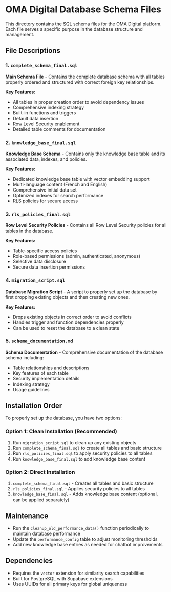 # OMA Digital Database Schema Files

This directory contains the SQL schema files for the OMA Digital platform. Each file serves a specific purpose in the database structure and management.

## File Descriptions

### 1. `complete_schema_final.sql`
**Main Schema File** - Contains the complete database schema with all tables properly ordered and structured with correct foreign key relationships.

**Key Features:**
- All tables in proper creation order to avoid dependency issues
- Comprehensive indexing strategy
- Built-in functions and triggers
- Default data insertion
- Row Level Security enablement
- Detailed table comments for documentation

### 2. `knowledge_base_final.sql`
**Knowledge Base Schema** - Contains only the knowledge base table and its associated data, indexes, and policies.

**Key Features:**
- Dedicated knowledge base table with vector embedding support
- Multi-language content (French and English)
- Comprehensive initial data set
- Optimized indexes for search performance
- RLS policies for secure access

### 3. `rls_policies_final.sql`
**Row Level Security Policies** - Contains all Row Level Security policies for all tables in the database.

**Key Features:**
- Table-specific access policies
- Role-based permissions (admin, authenticated, anonymous)
- Selective data disclosure
- Secure data insertion permissions

### 4. `migration_script.sql`
**Database Migration Script** - A script to properly set up the database by first dropping existing objects and then creating new ones.

**Key Features:**
- Drops existing objects in correct order to avoid conflicts
- Handles trigger and function dependencies properly
- Can be used to reset the database to a clean state

### 5. `schema_documentation.md`
**Schema Documentation** - Comprehensive documentation of the database schema including:
- Table relationships and descriptions
- Key features of each table
- Security implementation details
- Indexing strategy
- Usage guidelines

## Installation Order

To properly set up the database, you have two options:

### Option 1: Clean Installation (Recommended)
1. Run `migration_script.sql` to clean up any existing objects
2. Run `complete_schema_final.sql` to create all tables and basic structure
3. Run `rls_policies_final.sql` to apply security policies to all tables
4. Run `knowledge_base_final.sql` to add knowledge base content

### Option 2: Direct Installation
1. `complete_schema_final.sql` - Creates all tables and basic structure
2. `rls_policies_final.sql` - Applies security policies to all tables
3. `knowledge_base_final.sql` - Adds knowledge base content (optional, can be applied separately)

## Maintenance

- Run the `cleanup_old_performance_data()` function periodically to maintain database performance
- Update the `performance_config` table to adjust monitoring thresholds
- Add new knowledge base entries as needed for chatbot improvements

## Dependencies

- Requires the `vector` extension for similarity search capabilities
- Built for PostgreSQL with Supabase extensions
- Uses UUIDs for all primary keys for global uniqueness